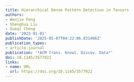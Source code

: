 ```yaml
---
title: Hierarchical Dense Pattern Detection in Tensors
authors:
- Wenjie Feng
- Shenghua Liu
- Xueqi Cheng
date: '2023-01-01'
publishDate: '2025-05-07T04:22:06.831496Z'
publication_types:
- article-journal
publication: '*ACM Trans. Knowl. Discov. Data*'
doi: 10.1145/3577022
links:
- name: URL
  url: https://doi.org/10.1145/3577022
---
```

